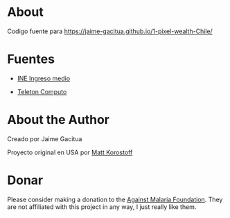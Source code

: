 # About

Codigo fuente para https://jaime-gacitua.github.io/1-pixel-wealth-Chile/

# Fuentes

- [INE Ingreso medio](https://www.ine.cl/prensa/detalle-prensa/2021/08/24/ingreso-laboral-promedio-mensual-en-chile-fue-de-$635.134-en-2020#:~:text=En%20efecto%2C%20durante%202020%20los,en%20desmedro%20de%20las%20mujeres.)

- [Teleton Computo](https://www.teleton.cl/campana/)
 
# About the Author
Creado por Jaime Gacitua

Proyecto original en USA por [Matt Korostoff](https://mkorostoff.github.io/)

# Donar

Please consider making a donation to the [Against Malaria Foundation](https://www.againstmalaria.com/). They are not affiliated with this project in any way, I just really like them.
